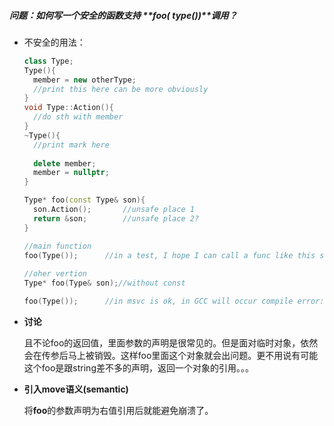 ##### 问题：如何写一个安全的函数支持 **foo( type())**调用？

* 不安全的用法：

  ~~~c++
  class Type;
  Type(){
    member = new otherType;
    //print this here can be more obviously
  }
  void Type::Action(){
    //do sth with member
  }
  ~Type(){
    //print mark here
    
    delete member;
    member = nullptr;
  }

  Type* foo(const Type& son){
    son.Action();		//unsafe place 1
    return &son;		//unsafe place 2?
  }

  //main function
  foo(Type());		//in a test, I hope I can call a func like this safely
   
  //oher vertion
  Type* foo(Type& son);//without const 

  foo(Type());		//in msvc is ok, in GCC will occur compile error:an 					 // rvalue cant bind to a lvalue

  ~~~



* **讨论** 

  且不论foo的返回值，里面参数的声明是很常见的。但是面对临时对象，依然会在传参后马上被销毁。这样foo里面这个对象就会出问题。更不用说有可能这个foo是跟string差不多的声明，返回一个对象的引用。。。

* **引入move语义(semantic)** 

  将**foo**的参数声明为右值引用后就能避免崩溃了。